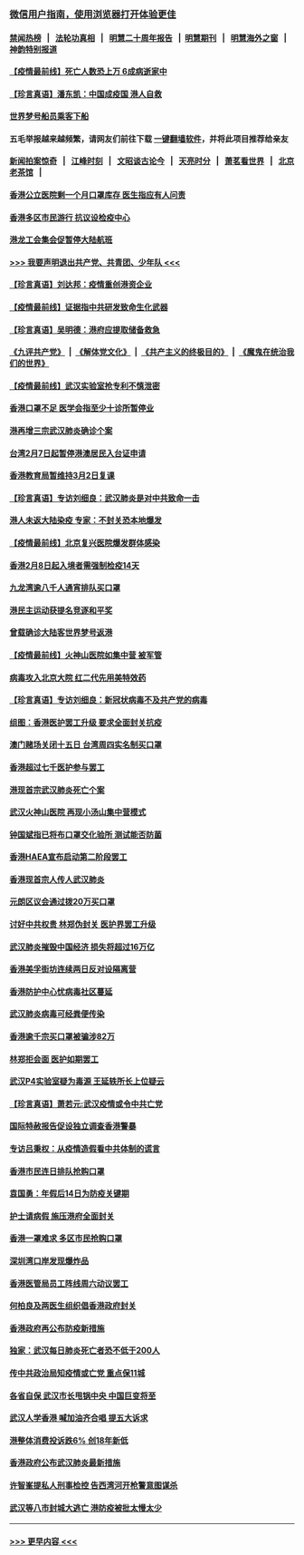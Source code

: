 ### [微信用户指南，使用浏览器打开体验更佳](https://github.com/gfw-breaker/banned-news1/blob/master/indexes/wechat-guide.md?t=0)
#### [禁闻热榜](热点新闻.md?t=0)  &nbsp;&nbsp;|&nbsp;&nbsp; [法轮功真相](https://github.com/gfw-breaker/truth/blob/master/README.md?t=0) &nbsp;&nbsp;|&nbsp;&nbsp; [明慧二十周年报告](https://github.com/gfw-breaker/mh-reports/blob/master/README.md?t=0) &nbsp;&nbsp;|&nbsp;&nbsp;[明慧期刊](https://github.com/gfw-breaker/mh-qikan) &nbsp;&nbsp;|&nbsp;&nbsp; [明慧海外之窗](https://github.com/gfw-breaker/mh-news/blob/master/README.md?t=0) &nbsp;&nbsp;|&nbsp;&nbsp; [神韵特别报道](https://github.com/gfw-breaker/mh-news/blob/master/shenyun.md?t=0)
#### [【疫情最前线】死亡人数恐上万 6成病逝家中](../pages/nsc415/n11856687.md?t=02110233) 
#### [【珍言真语】潘东凯：中国成疫国 港人自救](../pages/nsc415/n11856962.md?t=02110233) 
#### [世界梦号船员乘客下船](../pages/nsc415/n11856883.md?t=02110233) 
#### 五毛举报越来越频繁，请网友们前往下载 [一键翻墙软件](https://github.com/gfw-breaker/ssr-accounts)，并将此项目推荐给亲友
#### [新闻拍案惊奇](https://github.com/gfw-breaker/banned-news1/blob/master/pages/link4.md) &nbsp;&nbsp;|&nbsp;&nbsp; [江峰时刻](https://github.com/gfw-breaker/banned-news1/blob/master/pages/link4.md) &nbsp;&nbsp;|&nbsp;&nbsp; [文昭谈古论今](https://github.com/gfw-breaker/banned-news1/blob/master/pages/link4.md) &nbsp;&nbsp;|&nbsp;&nbsp; [天亮时分](https://github.com/gfw-breaker/banned-news1/blob/master/pages/link4.md) &nbsp;&nbsp;|&nbsp;&nbsp; [萧茗看世界](https://github.com/gfw-breaker/banned-news1/blob/master/pages/link4.md) &nbsp;&nbsp;|&nbsp;&nbsp; [北京老茶馆](https://github.com/gfw-breaker/banned-news1/blob/master/pages/link4.md) &nbsp;&nbsp;|&nbsp;&nbsp; 
#### [香港公立医院剩一个月口罩库存 医生指应有人问责](../pages/nsc415/n11856875.md?t=02110233) 
#### [香港多区市民游行 抗议设检疫中心](../pages/nsc415/n11856866.md?t=02110233) 
#### [港龙工会集会促暂停大陆航班](../pages/nsc415/n11856840.md?t=02110233) 
#### [>>> 我要声明退出共产党、共青团、少年队 <<<](https://github.com/begood0513/goodnews/blob/master/quit/letter.md) 
#### [【珍言真语】刘达邦：疫情重创港资企业](../pages/nsc415/n11854274.md?t=02110233) 
#### [【疫情最前线】证据指中共研发致命生化武器](../pages/nsc415/n11853087.md?t=02110233) 
#### [【珍言真语】吴明德：港府应提取储备救急](../pages/nsc415/n11852734.md?t=02110233) 
#### [《九评共产党》](https://github.com/begood0513/9ping.md/blob/master/README.md) &nbsp;|&nbsp; [《解体党文化》](../../../../jtdwh.md/blob/master/README.md)  &nbsp;|&nbsp; [《共产主义的终极目的》](../../../../gczydzjmd.md/blob/master/README.md) &nbsp;|&nbsp; [《魔鬼在统治我们的世界》](../../../../mgztzwmdsj.md/blob/master/README.md) 
#### [【疫情最前线】武汉实验室抢专利不慎泄密](../pages/nsc415/n11850310.md?t=02110233) 
#### [香港口罩不足 医学会指至少十诊所暂停业](../pages/nsc415/n11850301.md?t=02110233) 
#### [港再增三宗武汉肺炎确诊个案](../pages/nsc415/n11850328.md?t=02110233) 
#### [台湾2月7日起暂停港澳居民入台证申请](../pages/nsc415/n11850304.md?t=02110233) 
#### [香港教育局暂维持3月2日复课](../pages/nsc415/n11850260.md?t=02110233) 
#### [【珍言真语】专访刘细良：武汉肺炎是对中共致命一击](../pages/nsc415/n11849934.md?t=02110233) 
#### [港人未返大陆染疫 专家：不封关恐本地爆发](../pages/nsc415/n11848021.md?t=02110233) 
#### [【疫情最前线】北京复兴医院爆发群体感染](../pages/nsc415/n11847626.md?t=02110233) 
#### [香港2月8日起入境者需强制检疫14天](../pages/nsc415/n11847658.md?t=02110233) 
#### [九龙湾逾八千人通宵排队买口罩](../pages/nsc415/n11847647.md?t=02110233) 
#### [港民主运动获提名竞逐和平奖](../pages/nsc415/n11847633.md?t=02110233) 
#### [曾载确诊大陆客世界梦号返港](../pages/nsc415/n11847608.md?t=02110233) 
#### [【疫情最前线】火神山医院如集中营 被军管](../pages/nsc415/n11847524.md?t=02110233) 
#### [病毒攻入北京大院 红二代先用美特效药](../pages/nsc415/n11847427.md?t=02110233) 
#### [【珍言真语】专访刘细良：新冠状病毒不及共产党的病毒](../pages/nsc415/n11847164.md?t=02110233) 
#### [组图：香港医护罢工升级 要求全面封关抗疫](../pages/nsc415/n11844107.md?t=02110233) 
#### [澳门赌场关闭十五日 台湾周四实名制买口罩](../pages/nsc415/n11845083.md?t=02110233) 
#### [香港超过七千医护参与罢工](../pages/nsc415/n11845051.md?t=02110233) 
#### [港现首宗武汉肺炎死亡个案](../pages/nsc415/n11844998.md?t=02110233) 
#### [武汉火神山医院 再现小汤山集中营模式](../pages/nsc415/n11844763.md?t=02110233) 
#### [钟国斌指已将布口罩交化验所 测试能否防菌](../pages/nsc415/n11842783.md?t=02110233) 
#### [香港HAEA宣布启动第二阶段罢工](../pages/nsc415/n11842723.md?t=02110233) 
#### [香港现首宗人传人武汉肺炎](../pages/nsc415/n11842766.md?t=02110233) 
#### [元朗区议会通过拨20万买口罩](../pages/nsc415/n11842754.md?t=02110233) 
#### [讨好中共权贵 林郑伪封关 医护界罢工升级](../pages/nsc415/n11842359.md?t=02110233) 
#### [武汉肺炎摧毁中国经济 损失将超过16万亿](../pages/nsc415/n11839723.md?t=02110233) 
#### [香港美孚街坊连续两日反对设隔离营](../pages/nsc415/n11839962.md?t=02110233) 
#### [香港防护中心忧病毒社区蔓延](../pages/nsc415/n11839933.md?t=02110233) 
#### [武汉肺炎病毒可经粪便传染](../pages/nsc415/n11839939.md?t=02110233) 
#### [香港逾千宗买口罩被骗涉82万](../pages/nsc415/n11839914.md?t=02110233) 
#### [林郑拒会面 医护如期罢工](../pages/nsc415/n11839892.md?t=02110233) 
#### [武汉P4实验室疑为毒源 王延轶所长上位疑云](../pages/nsc415/n11835543.md?t=02110233) 
#### [【珍言真语】萧若元:武汉疫情或令中共亡党](../pages/nsc415/n11829394.md?t=02110233) 
#### [国际特赦报告促设独立调查香港警暴](../pages/nsc415/n11833845.md?t=02110233) 
#### [专访吕秉权：从疫情造假看中共体制的谎言](../pages/nsc415/n11833813.md?t=02110233) 
#### [香港市民连日排队抢购口罩](../pages/nsc415/n11833794.md?t=02110233) 
#### [袁国勇：年假后14日为防疫关键期](../pages/nsc415/n11831088.md?t=02110233) 
#### [护士请病假 施压港府全面封关](../pages/nsc415/n11831030.md?t=02110233) 
#### [香港一罩难求 多区市民抢购口罩](../pages/nsc415/n11831002.md?t=02110233) 
#### [深圳湾口岸发现爆炸品](../pages/nsc415/n11828802.md?t=02110233) 
#### [香港医管局员工阵线周六动议罢工](../pages/nsc415/n11828762.md?t=02110233) 
#### [何柏良及两医生组织倡香港政府封关](../pages/nsc415/n11828749.md?t=02110233) 
#### [香港政府再公布防疫新措施](../pages/nsc415/n11828716.md?t=02110233) 
#### [独家：武汉每日肺炎死亡者恐不低于200人](../pages/nsc415/n11828240.md?t=02110233) 
#### [传中共政治局知疫情或亡党 重点保11城](../pages/nsc415/n11828145.md?t=02110233) 
#### [各省自保 武汉市长甩锅中央 中国巨变将至](../pages/nsc415/n11828021.md?t=02110233) 
#### [武汉人学香港 喊加油齐合唱 提五大诉求](../pages/nsc415/n11827046.md?t=02110233) 
#### [港整体消费投诉跌6% 创18年新低](../pages/nsc415/n11817280.md?t=02110233) 
#### [香港政府公布武汉肺炎最新措施](../pages/nsc415/n11817152.md?t=02110233) 
#### [许智峯提私人刑事检控 告西湾河开枪警意图谋杀](../pages/nsc415/n11817132.md?t=02110233) 
#### [武汉等八市封城大逃亡 港防疫被批太慢太少](../pages/nsc415/n11817058.md?t=02110233) 

----
#### [ >>> 更早内容 <<< ](../indexes/nsc415-earlier.md)
